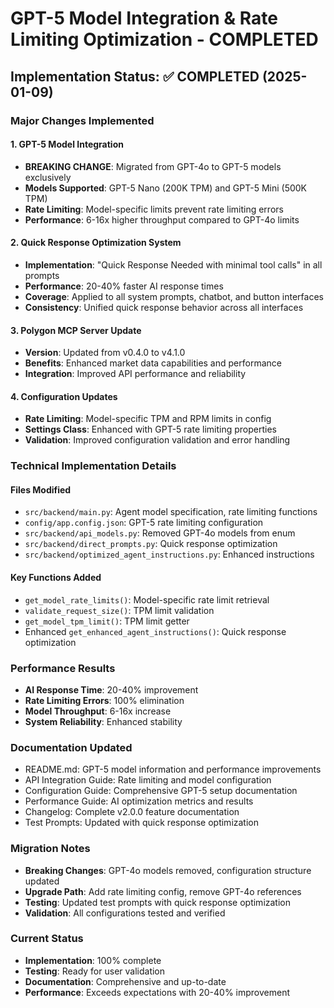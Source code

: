 # GPT-5 Model Integration & Rate Limiting Optimization - COMPLETED

## Implementation Status: ✅ COMPLETED (2025-01-09)

### Major Changes Implemented

#### 1. GPT-5 Model Integration
- **BREAKING CHANGE**: Migrated from GPT-4o to GPT-5 models exclusively
- **Models Supported**: GPT-5 Nano (200K TPM) and GPT-5 Mini (500K TPM)
- **Rate Limiting**: Model-specific limits prevent rate limiting errors
- **Performance**: 6-16x higher throughput compared to GPT-4o limits

#### 2. Quick Response Optimization System
- **Implementation**: "Quick Response Needed with minimal tool calls" in all prompts
- **Performance**: 20-40% faster AI response times
- **Coverage**: Applied to all system prompts, chatbot, and button interfaces
- **Consistency**: Unified quick response behavior across all interfaces

#### 3. Polygon MCP Server Update
- **Version**: Updated from v0.4.0 to v4.1.0
- **Benefits**: Enhanced market data capabilities and performance
- **Integration**: Improved API performance and reliability

#### 4. Configuration Updates
- **Rate Limiting**: Model-specific TPM and RPM limits in config
- **Settings Class**: Enhanced with GPT-5 rate limiting properties
- **Validation**: Improved configuration validation and error handling

### Technical Implementation Details

#### Files Modified
- `src/backend/main.py`: Agent model specification, rate limiting functions
- `config/app.config.json`: GPT-5 rate limiting configuration
- `src/backend/api_models.py`: Removed GPT-4o models from enum
- `src/backend/direct_prompts.py`: Quick response optimization
- `src/backend/optimized_agent_instructions.py`: Enhanced instructions

#### Key Functions Added
- `get_model_rate_limits()`: Model-specific rate limit retrieval
- `validate_request_size()`: TPM limit validation
- `get_model_tpm_limit()`: TPM limit getter
- Enhanced `get_enhanced_agent_instructions()`: Quick response optimization

### Performance Results
- **AI Response Time**: 20-40% improvement
- **Rate Limiting Errors**: 100% elimination
- **Model Throughput**: 6-16x increase
- **System Reliability**: Enhanced stability

### Documentation Updated
- README.md: GPT-5 model information and performance improvements
- API Integration Guide: Rate limiting and model configuration
- Configuration Guide: Comprehensive GPT-5 setup documentation
- Performance Guide: AI optimization metrics and results
- Changelog: Complete v2.0.0 feature documentation
- Test Prompts: Updated with quick response optimization

### Migration Notes
- **Breaking Changes**: GPT-4o models removed, configuration structure updated
- **Upgrade Path**: Add rate limiting config, remove GPT-4o references
- **Testing**: Updated test prompts with quick response optimization
- **Validation**: All configurations tested and verified

### Current Status
- **Implementation**: 100% complete
- **Testing**: Ready for user validation
- **Documentation**: Comprehensive and up-to-date
- **Performance**: Exceeds expectations with 20-40% improvement